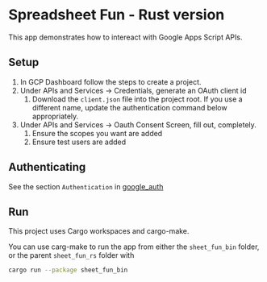# Spreadsheet Fun - Rust version

This app demonstrates how to intereact with Google Apps Script APIs.

## Setup

1. In GCP Dashboard follow the steps to create a project.
2. Under APIs and Services -> Credentials, generate an OAuth client id
   1. Download the `client.json` file into the project root. If you use a different name, update the authentication command below appropriately.
3. Under APIs and Services -> Oauth Consent Screen, fill out, completely.
   1. Ensure the scopes you want are added
   2. Ensure test users are added

## Authenticating

See the section `Authentication` in [google_auth](google_auth/README.md)

## Run

This project uses Cargo workspaces and cargo-make.

You can use carg-make to run the app from either the `sheet_fun_bin` folder, or the parent `sheet_fun_rs` folder with

```bash
cargo run --package sheet_fun_bin
```
